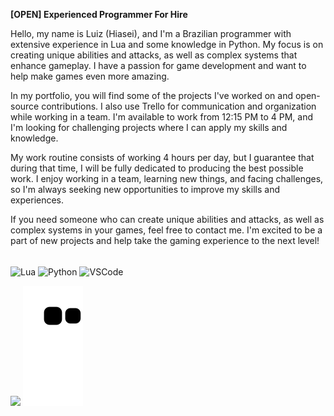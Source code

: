 ____**[OPEN] Experienced Programmer For Hire**____

Hello, my name is Luiz (Hiasei), and I'm a Brazilian programmer with extensive experience in Lua and some knowledge in Python. My focus is on creating unique abilities and attacks, as well as complex systems that enhance gameplay. I have a passion for game development and want to help make games even more amazing.

In my portfolio, you will find some of the projects I've worked on and open-source contributions. I also use Trello for communication and organization while working in a team. I'm available to work from 12:15 PM to 4 PM, and I'm looking for challenging projects where I can apply my skills and knowledge.

My work routine consists of working 4 hours per day, but I guarantee that during that time, I will be fully dedicated to producing the best possible work. I enjoy working in a team, learning new things, and facing challenges, so I'm always seeking new opportunities to improve my skills and experiences.

If you need someone who can create unique abilities and attacks, as well as complex systems in your games, feel free to contact me. I'm excited to be a part of new projects and help take the gaming experience to the next level!

<div style="display: inline_block"><br>
  <img align="center" alt="Lua" height="30" width="40" src="https://upload.wikimedia.org/wikipedia/commons/c/cf/Lua-Logo.svg">
  <img align="center" alt="Python" height="30" width="30" src="https://upload.wikimedia.org/wikipedia/commons/c/c3/Python-logo-notext.svg">
  <img align="center" alt="VSCode" height="30" width="40" src="https://upload.wikimedia.org/wikipedia/commons/9/9a/Visual_Studio_Code_1.35_icon.svg">
 
  <a href="https://discord.gg/KHjPgNR9kp" target="_blank"><img src="https://img.shields.io/badge/Discord-7289DA?style=for-the-badge&logo=discord&logoColor=white" target="_blank"></a> 
 ![Snake animation](https://github.com/rafaballerini/rafaballerini/blob/output/github-contribution-grid-snake.svg)
</div>
